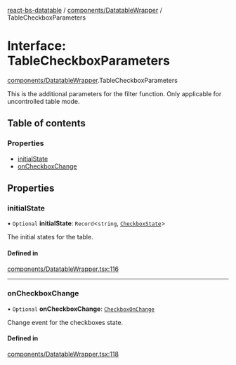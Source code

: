 [react-bs-datatable](../README.md) / [components/DatatableWrapper](../modules/components_DatatableWrapper.md) / TableCheckboxParameters

# Interface: TableCheckboxParameters

[components/DatatableWrapper](../modules/components_DatatableWrapper.md).TableCheckboxParameters

This is the additional parameters for the filter function.
Only applicable for uncontrolled table mode.

## Table of contents

### Properties

- [initialState](components_DatatableWrapper.TableCheckboxParameters.md#initialstate)
- [onCheckboxChange](components_DatatableWrapper.TableCheckboxParameters.md#oncheckboxchange)

## Properties

### initialState

• `Optional` **initialState**: `Record`<`string`, [`CheckboxState`](helpers_types.CheckboxState.md)\>

The initial states for the table.

#### Defined in

[components/DatatableWrapper.tsx:116](https://github.com/imballinst/react-bs-datatable/blob/master/src/components/DatatableWrapper.tsx#L116)

___

### onCheckboxChange

• `Optional` **onCheckboxChange**: [`CheckboxOnChange`](../modules/helpers_types.md#checkboxonchange)

Change event for the checkboxes state.

#### Defined in

[components/DatatableWrapper.tsx:118](https://github.com/imballinst/react-bs-datatable/blob/master/src/components/DatatableWrapper.tsx#L118)
